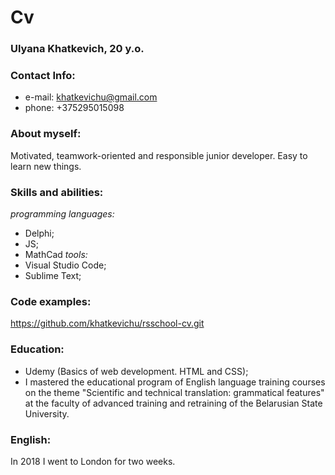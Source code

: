 # Cv
### **Ulyana Khatkevich, 20 y.o.**
### Contact Info:
* e-mail: khatkevichu@gmail.com
* phone: +375295015098
### About myself:
Motivated, teamwork-oriented and responsible junior developer. Easy to learn new things.
### Skills and abilities:
*programming languages:*
* Delphi;
* JS;
* MathCad
*tools:*
* Visual Studio Code;
* Sublime Text;
### Code examples:
https://github.com/khatkevichu/rsschool-cv.git
### Education:
* Udemy (Basics of web development. HTML and CSS);
* I mastered the educational program of English language training courses on the theme "Scientific and technical translation: grammatical features" at the faculty of advanced training and retraining of the Belarusian State University.
### English:
In 2018 I went to London for two weeks.
